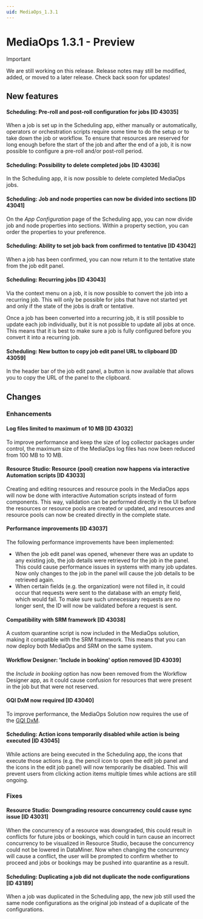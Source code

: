 ```yaml
---
uid: MediaOps_1.3.1
---
```


# MediaOps 1.3.1 - Preview

> [!IMPORTANT]
> We are still working on this release. Release notes may still be modified, added, or moved to a later release. Check back soon for updates!

## New features

#### Scheduling: Pre-roll and post-roll configuration for jobs [ID 43035]

When a job is set up in the Scheduling app, either manually or automatically, operators or orchestration scripts require some time to do the setup or to take down the job or workflow. To ensure that resources are reserved for long enough before the start of the job and after the end of a job, it is now possible to configure a pre-roll and/or post-roll period.

#### Scheduling: Possibility to delete completed jobs [ID 43036]

In the Scheduling app, it is now possible to delete completed MediaOps jobs.

#### Scheduling: Job and node properties can now be divided into sections [ID 43041]

On the *App Configuration* page of the Scheduling app, you can now divide job and node properties into sections. Within a property section, you can order the properties to your preference.

#### Scheduling: Ability to set job back from confirmed to tentative [ID 43042]

When a job has been confirmed, you can now return it to the tentative state from the job edit panel.

#### Scheduling: Recurring jobs [ID 43043]

Via the context menu on a job, it is now possible to convert the job into a recurring job. This will only be possible for jobs that have not started yet and only if the state of the jobs is draft or tentative.

Once a job has been converted into a recurring job, it is still possible to update each job individually, but it is not possible to update all jobs at once. This means that it is best to make sure a job is fully configured before you convert it into a recurring job.

#### Scheduling: New button to copy job edit panel URL to clipboard [ID 43059]

In the header bar of the job edit panel, a button is now available that allows you to copy the URL of the panel to the clipboard.

## Changes

### Enhancements

#### Log files limited to maximum of 10 MB [ID 43032]

To improve performance and keep the size of log collector packages under control, the maximum size of the MediaOps log files has now been reduced from 100 MB to 10 MB.

#### Resource Studio: Resource (pool) creation now happens via interactive Automation scripts [ID 43033]

Creating and editing resources and resource pools in the MediaOps apps will now be done with interactive Automation scripts instead of form components. This way, validation can be performed directly in the UI before the resources or resource pools are created or updated, and resources and resource pools can now be created directly in the complete state.

#### Performance improvements [ID 43037]

The following performance improvements have been implemented:

- When the job edit panel was opened, whenever there was an update to any existing job, the job details were retrieved for the job in the panel. This could cause performance issues in systems with many job updates. Now only changes to the job in the panel will cause the job details to be retrieved again.
- When certain fields (e.g. the organization) were not filled in, it could occur that requests were sent to the database with an empty field, which would fail. To make sure such unnecessary requests are no longer sent, the ID will now be validated before a request is sent.

#### Compatibility with SRM framework [ID 43038]

A custom quarantine script is now included in the MediaOps solution, making it compatible with the SRM framework. This means that you can now deploy both MediaOps and SRM on the same system.

#### Workflow Designer: 'Include in booking' option removed [ID 43039]

the *Include in booking* option has now been removed from the Workflow Designer app, as it could cause confusion for resources that were present in the job but that were not reserved.

#### GQI DxM now required [ID 43040]

To improve performance, the MediaOps Solution now requires the use of the [GQI DxM](xref:GQI_DxM).

#### Scheduling: Action icons temporarily disabled while action is being executed [ID 43045]

While actions are being executed in the Scheduling app, the icons that execute those actions (e.g. the pencil icon to open the edit job panel and the icons in the edit job panel) will now temporarily be disabled. This will prevent users from clicking action items multiple times while actions are still ongoing.

### Fixes

#### Resource Studio: Downgrading resource concurrency could cause sync issue [ID 43031]

When the concurrency of a resource was downgraded, this could result in conflicts for future jobs or bookings, which could in turn cause an incorrect concurrency to be visualized in Resource Studio, because the concurrency could not be lowered in DataMiner. Now when changing the concurrency will cause a conflict, the user will be prompted to confirm whether to proceed and jobs or bookings may be pushed into quarantine as a result.

#### Scheduling: Duplicating a job did not duplicate the node configurations [ID 43189]

When a job was duplicated in the Scheduling app, the new job still used the same node configurations as the original job instead of a duplicate of the configurations.
